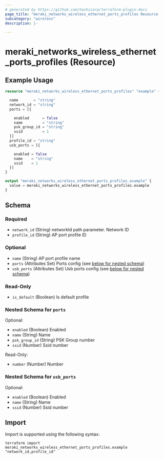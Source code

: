 ```yaml
---
# generated by https://github.com/hashicorp/terraform-plugin-docs
page_title: "meraki_networks_wireless_ethernet_ports_profiles Resource - terraform-provider-meraki"
subcategory: "wireless"
description: |-
  
---
```


# meraki_networks_wireless_ethernet_ports_profiles (Resource)



## Example Usage

```terraform
resource "meraki_networks_wireless_ethernet_ports_profiles" "example" {

  name       = "string"
  network_id = "string"
  ports = [{

    enabled      = false
    name         = "string"
    psk_group_id = "string"
    ssid         = 1
  }]
  profile_id = "string"
  usb_ports = [{

    enabled = false
    name    = "string"
    ssid    = 1
  }]
}

output "meraki_networks_wireless_ethernet_ports_profiles_example" {
  value = meraki_networks_wireless_ethernet_ports_profiles.example
}
```

<!-- schema generated by tfplugindocs -->
## Schema

### Required

- `network_id` (String) networkId path parameter. Network ID
- `profile_id` (String) AP port profile ID

### Optional

- `name` (String) AP port profile name
- `ports` (Attributes Set) Ports config (see [below for nested schema](#nestedatt--ports))
- `usb_ports` (Attributes Set) Usb ports config (see [below for nested schema](#nestedatt--usb_ports))

### Read-Only

- `is_default` (Boolean) Is default profile

<a id="nestedatt--ports"></a>
### Nested Schema for `ports`

Optional:

- `enabled` (Boolean) Enabled
- `name` (String) Name
- `psk_group_id` (String) PSK Group number
- `ssid` (Number) Ssid number

Read-Only:

- `number` (Number) Number


<a id="nestedatt--usb_ports"></a>
### Nested Schema for `usb_ports`

Optional:

- `enabled` (Boolean) Enabled
- `name` (String) Name
- `ssid` (Number) Ssid number

## Import

Import is supported using the following syntax:

```shell
terraform import meraki_networks_wireless_ethernet_ports_profiles.example "network_id,profile_id"
```
